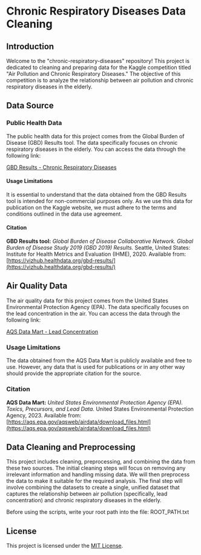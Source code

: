 # Chronic Respiratory Diseases Data Cleaning

## Introduction

Welcome to the "chronic-respiratory-diseases" repository! This project is dedicated to cleaning and preparing data for the Kaggle competition titled "Air Pollution and Chronic Respiratory Diseases." The objective of this competition is to analyze the relationship between air pollution and chronic respiratory diseases in the elderly.

## Data Source

### Public Health Data

The public health data for this project comes from the Global Burden of Disease (GBD) Results tool. The data specifically focuses on chronic respiratory diseases in the elderly. You can access the data through the following link:

[GBD Results - Chronic Respiratory Diseases](https://vizhub.healthdata.org/gbd-results?params=gbd-api-2019-permalink/4236f14fa0a1ca16f5588ff87364c591)


#### Usage Limitations

It is essential to understand that the data obtained from the GBD Results tool is intended for non-commercial purposes only. As we use this data for publication on the Kaggle website, we must adhere to the terms and conditions outlined in the data use agreement.

#### Citation

**GBD Results tool:**
*Global Burden of Disease Collaborative Network.*
*Global Burden of Disease Study 2019 (GBD 2019) Results.*
Seattle, United States: Institute for Health Metrics and Evaluation (IHME), 2020.
Available from: [https://vizhub.healthdata.org/gbd-results/](https://vizhub.healthdata.org/gbd-results/)

## Air Quality Data

The air quality data for this project comes from the United States Environmental Protection Agency (EPA). The data specifically focuses on the lead concentration in the air. You can access the data through the following link:

[AQS Data Mart - Lead Concentration](https://aqs.epa.gov/aqsweb/airdata/download_files.html)

### Usage Limitations

The data obtained from the AQS Data Mart is publicly available and free to use. However, any data that is used for publications or in any other way should provide the appropriate citation for the source.

### Citation

**AQS Data Mart:**
*United States Environmental Protection Agency (EPA).* 
*Toxics, Precursors, and Lead Data.* 
United States Environmental Protection Agency, 2023. 
Available from: [https://aqs.epa.gov/aqsweb/airdata/download_files.html](https://aqs.epa.gov/aqsweb/airdata/download_files.html)

## Data Cleaning and Preprocessing

This project includes cleaning, preprocessing, and combining the data from these two sources. The initial cleaning steps will focus on removing any irrelevant information and handling missing data. We will then preprocess the data to make it suitable for the required analysis. The final step will involve combining the datasets to create a single, unified dataset that captures the relationship between air pollution (specifically, lead concentration) and chronic respiratory diseases in the elderly.

Before using the scripts, write your root path into the file: ROOT_PATH.txt 

## License

This project is licensed under the [MIT License](LICENSE).